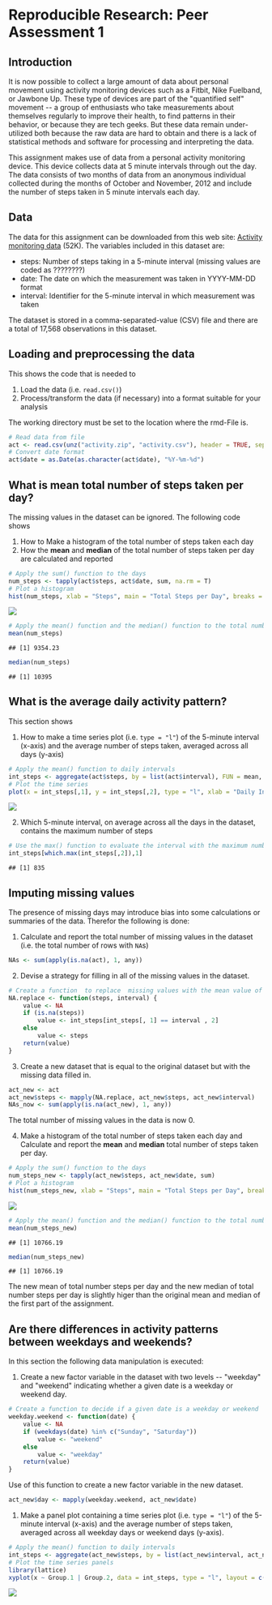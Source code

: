 # Reproducible Research: Peer Assessment 1


## Introduction
It is now possible to collect a large amount of data about personal movement using activity monitoring devices such as a Fitbit, Nike Fuelband, or Jawbone Up. These type of devices are part of the "quantified self" movement -- a group of enthusiasts who take measurements about themselves regularly to improve their health, to find patterns in their behavior, or because they are tech geeks. But these data remain under-utilized both because the raw data are hard to obtain and there is a lack of statistical methods and software for processing and interpreting the data.

This assignment makes use of data from a personal activity monitoring device. This device collects data at 5 minute intervals through out the day. The data consists of two months of data from an anonymous individual collected during the months of October and November, 2012 and include the number of steps taken in 5 minute intervals each day.  

## Data
The data for this assignment can be downloaded from this web site:
[Activity monitoring data](https://d396qusza40orc.cloudfront.net/repdata%2Fdata%2Factivity.zip) (52K).
The variables included in this dataset are:

- steps: Number of steps taking in a 5-minute interval (missing values are coded as ????????)
- date: The date on which the measurement was taken in YYYY-MM-DD format
- interval: Identifier for the 5-minute interval in which measurement was taken  

The dataset is stored in a comma-separated-value (CSV) file and there are a total of 17,568 observations in this dataset.


## Loading and preprocessing the data
This shows the code that is needed to

1. Load the data (i.e. `read.csv()`)
2. Process/transform the data (if necessary) into a format suitable for your analysis

The working directory must be set to the location where the rmd-File is. 

```r
# Read data from file
act <- read.csv(unz("activity.zip", "activity.csv"), header = TRUE, sep = ",")
# Convert date format
act$date = as.Date(as.character(act$date), "%Y-%m-%d")
```


## What is mean total number of steps taken per day?
The missing values in the dataset can be ignored. The following code shows

1. How to Make a histogram of the total number of steps taken each day
2. How the **mean** and **median** of the total number of steps taken per day are calculated and reported 


```r
# Apply the sum() function to the days 
num_steps <- tapply(act$steps, act$date, sum, na.rm = T) 
# Plot a histogram
hist(num_steps, xlab = "Steps", main = "Total Steps per Day", breaks = 10)
```

![](PA1_template_files/figure-html/unnamed-chunk-2-1.png) 

```r
# Apply the mean() function and the median() function to the total number of steps calculate above
mean(num_steps)
```

```
## [1] 9354.23
```

```r
median(num_steps)
```

```
## [1] 10395
```
  

## What is the average daily activity pattern?
This section shows

1. How to make a time series plot (i.e. `type = "l"`) of the 5-minute interval (x-axis) and the average number of steps taken, averaged across all days (y-axis)


```r
# Apply the mean() function to daily intervals 
int_steps <- aggregate(act$steps, by = list(act$interval), FUN = mean, na.rm = T) 
# Plot the time series
plot(x = int_steps[,1], y = int_steps[,2], type = "l", xlab = "Daily Intervals", ylab = "Mean of Steps", main = "Daily Activity Pattern")
```

![](PA1_template_files/figure-html/unnamed-chunk-3-1.png) 

2. Which 5-minute interval, on average across all the days in the dataset, contains the maximum number of steps


```r
# Use the max() function to evaluate the interval with the maximum number of steps 
int_steps[which.max(int_steps[,2]),1]
```

```
## [1] 835
```

## Imputing missing values
The presence of missing days may introduce bias into some calculations or summaries of the data.
Therefor the following is done:

1. Calculate and report the total number of missing values in the dataset (i.e. the total number of rows with `NA`s)


```r
NAs <- sum(apply(is.na(act), 1, any))
```

2. Devise a strategy for filling in all of the missing values in the dataset. 


```r
# Create a function  to replace  missing values with the mean value of its 5-minute interval
NA.replace <- function(steps, interval) {
    value <- NA
    if (is.na(steps)) 
        value <- int_steps[int_steps[, 1] == interval , 2]
    else
        value <- steps
    return(value)
}
```

3. Create a new dataset that is equal to the original dataset but with the missing data filled in.


```r
act_new <- act
act_new$steps <- mapply(NA.replace, act_new$steps, act_new$interval)
NAs_now <- sum(apply(is.na(act_new), 1, any))
```
The total number of missing values in the data is now 0.  

4. Make a histogram of the total number of steps taken each day and Calculate and report the **mean** and **median** total number of steps taken per day.


```r
# Apply the sum() function to the days 
num_steps_new <- tapply(act_new$steps, act_new$date, sum) 
# Plot a histogram
hist(num_steps_new, xlab = "Steps", main = "Total Steps per Day", breaks = 10)
```

![](PA1_template_files/figure-html/unnamed-chunk-8-1.png) 

```r
# Apply the mean() function and the median() function to the total number of steps calculate above
mean(num_steps_new)
```

```
## [1] 10766.19
```

```r
median(num_steps_new)
```

```
## [1] 10766.19
```
The new mean of total number steps per day and the new median of total number steps per day is slightly higer than the original mean and median of the first part of the assignment.


## Are there differences in activity patterns between weekdays and weekends?
In this section the following data manipulation is executed:

1. Create a new factor variable in the dataset with two levels -- "weekday" and "weekend" indicating whether a given date is a weekday or weekend day.


```r
# Create a function to decide if a given date is a weekday or weekend
weekday.weekend <- function(date) {
    value <- NA
    if (weekdays(date) %in% c("Sunday", "Saturday")) 
        value <- "weekend"
    else
        value <- "weekday"
    return(value)
}
```

Use of this function to create a new factor variable in the new dataset.

```r
act_new$day <- mapply(weekday.weekend, act_new$date)
```

1. Make a panel plot containing a time series plot (i.e. `type = "l"`) of the 5-minute interval (x-axis) and the average number of steps taken, averaged across all weekday days or weekend days (y-axis). 


```r
# Apply the mean() function to daily intervals
int_steps <- aggregate(act_new$steps, by = list(act_new$interval, act_new$day), FUN = mean)
# Plot the time series panels
library(lattice)
xyplot(x ~ Group.1 | Group.2, data = int_steps, type = "l", layout = c(1, 2), xlab = "Interval", ylab = "Number of Steps")
```

![](PA1_template_files/figure-html/unnamed-chunk-11-1.png) 


